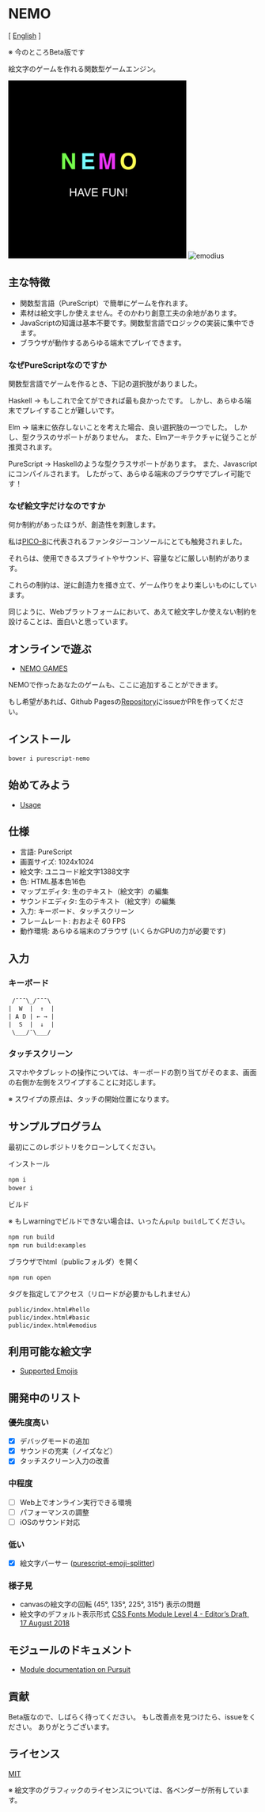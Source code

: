 # NEMO

[ [English](README.md) ]

※ 今のところBeta版です

絵文字のゲームを作れる関数型ゲームエンジン。

![nemo](nemo.png)
![emodius](https://opyapeus.github.io/nemo/img/emodius-half.gif)

## 主な特徴

- 関数型言語（PureScript）で簡単にゲームを作れます。
- 素材は絵文字しか使えません。そのかわり創意工夫の余地があります。
- JavaScriptの知識は基本不要です。関数型言語でロジックの実装に集中できます。
- ブラウザが動作するあらゆる端末でプレイできます。

### なぜPureScriptなのですか

関数型言語でゲームを作るとき、下記の選択肢がありました。

Haskell ->
もしこれで全てができれば最も良かったです。
しかし、あらゆる端末でプレイすることが難しいです。

Elm ->
端末に依存しないことを考えた場合、良い選択肢の一つでした。
しかし、型クラスのサポートがありません。
また、Elmアーキテクチャに従うことが推奨されます。

PureScript ->
Haskellのような型クラスサポートがあります。
また、Javascriptにコンパイルされます。
したがって、あらゆる端末のブラウザでプレイ可能です！

### なぜ絵文字だけなのですか

何か制約があったほうが、創造性を刺激します。

私は[PICO-8](https://www.lexaloffle.com/pico-8.php)に代表されるファンタジーコンソールにとても触発されました。

それらは、使用できるスプライトやサウンド、容量などに厳しい制約があります。

これらの制約は、逆に創造力を掻き立て、ゲーム作りをより楽しいものにしています。

同じように、Webプラットフォームにおいて、あえて絵文字しか使えない制約を設けることは、面白いと思っています。

## オンラインで遊ぶ

- [NEMO GAMES](https://opyapeus.github.io/nemo/index.html)

NEMOで作ったあなたのゲームも、ここに追加することができます。

もし希望があれば、Github Pagesの[Repository](https://github.com/opyapeus/nemo)にissueかPRを作ってください。

## インストール

```sh
bower i purescript-nemo
```

## 始めてみよう

- [Usage](docs/usage.md)

## 仕様

- 言語: PureScript
- 画面サイズ: 1024x1024
- 絵文字: ユニコード絵文字1388文字
- 色: HTML基本色16色
- マップエディタ: 生のテキスト（絵文字）の編集
- サウンドエディタ: 生のテキスト（絵文字）の編集
- 入力: キーボード、タッチスクリーン
- フレームレート: おおよそ 60 FPS
- 動作環境: あらゆる端末のブラウザ (いくらかGPUの力が必要です)

## 入力

### キーボード

```plain
 /¯¯¯\_/¯¯¯\
|  W  |  ↑  |
| A D | ← → |
|  S  |  ↓  |
 \___/¯\___/
 ```

### タッチスクリーン

スマホやタブレットの操作については、キーボードの割り当てがそのまま、画面の右側か左側をスワイプすることに対応します。

※ スワイプの原点は、タッチの開始位置になります。

## サンプルプログラム

最初にこのレポジトリをクローンしてください。

インストール

```sh
npm i
bower i
```

ビルド

※ もしwarningでビルドできない場合は、いったん```pulp build```してください。

```sh
npm run build
npm run build:examples
```

ブラウザでhtml（publicフォルダ）を開く

```sh
npm run open
```

タグを指定してアクセス（リロードが必要かもしれません）

```url
public/index.html#hello
public/index.html#basic
public/index.html#emodius
```

## 利用可能な絵文字

- [Supported Emojis](docs/emoji.md)

## 開発中のリスト

### 優先度高い

- [x] デバッグモードの追加
- [x] サウンドの充実（ノイズなど）
- [x] タッチスクリーン入力の改善

### 中程度

- [ ] Web上でオンライン実行できる環境
- [ ] パフォーマンスの調整
- [ ] iOSのサウンド対応

### 低い

- [x] 絵文字パーサー ([purescript-emoji-splitter](https://github.com/opyapeus/purescript-emoji-splitter))
  
### 様子見

- canvasの絵文字の回転 (45°, 135°, 225°, 315°) 表示の問題
- 絵文字のデフォルト表示形式 [CSS Fonts Module Level 4 - Editor’s Draft, 17 August 2018](https://drafts.csswg.org/css-fonts-4/#font-variant-emoji-prop)

## モジュールのドキュメント

- [Module documentation on Pursuit](https://pursuit.purescript.org/packages/purescript-nemo/)

## 貢献

Beta版なので、しばらく待ってください。
もし改善点を見つけたら、issueをください。
ありがとうございます。

## ライセンス

[MIT](LICENSE)

※ 絵文字のグラフィックのライセンスについては、各ベンダーが所有しています。
